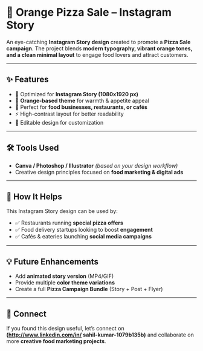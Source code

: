 
# 🍕 Orange Pizza Sale – Instagram Story

An eye-catching **Instagram Story design** created to promote a **Pizza Sale campaign**. The project blends **modern typography, vibrant orange tones, and a clean minimal layout** to engage food lovers and attract customers.

---

## ✨ Features

* 📱 Optimized for **Instagram Story (1080x1920 px)**
* 🎨 **Orange-based theme** for warmth & appetite appeal
* 🍕 Perfect for **food businesses, restaurants, or cafés**
* ⚡ High-contrast layout for better readability
* 📂 Editable design for customization

---

## 🛠️ Tools Used

* **Canva / Photoshop / Illustrator** *(based on your design workflow)*
* Creative design principles focused on **food marketing & digital ads**

---

## 🚀 How It Helps

This Instagram Story design can be used by:

* ✅ Restaurants running **special pizza offers**
* ✅ Food delivery startups looking to boost **engagement**
* ✅ Cafés & eateries launching **social media campaigns**

---

## 💡 Future Enhancements

* Add **animated story version** (MP4/GIF)
* Provide multiple **color theme variations**
* Create a full **Pizza Campaign Bundle** (Story + Post + Flyer)

---

## 🤝 Connect

If you found this design useful, let’s connect on **(http://www.linkedin.com/in/
sahil-kumar-1079b135b)** and collaborate on more **creative food marketing projects**.


